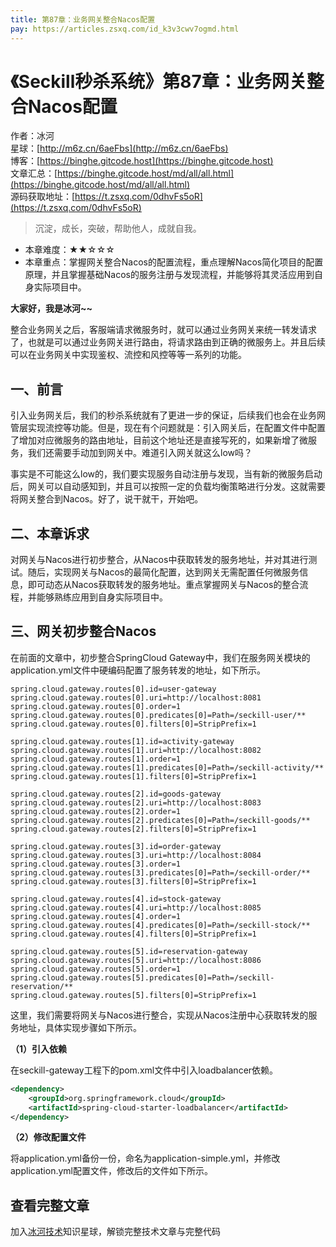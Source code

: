 ```yaml
---
title: 第87章：业务网关整合Nacos配置
pay: https://articles.zsxq.com/id_k3v3cwv7ogmd.html
---
```


# 《Seckill秒杀系统》第87章：业务网关整合Nacos配置

作者：冰河
<br/>星球：[http://m6z.cn/6aeFbs](http://m6z.cn/6aeFbs)
<br/>博客：[https://binghe.gitcode.host](https://binghe.gitcode.host)
<br/>文章汇总：[https://binghe.gitcode.host/md/all/all.html](https://binghe.gitcode.host/md/all/all.html)
<br/>源码获取地址：[https://t.zsxq.com/0dhvFs5oR](https://t.zsxq.com/0dhvFs5oR)

> 沉淀，成长，突破，帮助他人，成就自我。

* 本章难度：★★☆☆☆
* 本章重点：掌握网关整合Nacos的配置流程，重点理解Nacos简化项目的配置原理，并且掌握基础Nacos的服务注册与发现流程，并能够将其灵活应用到自身实际项目中。

**大家好，我是冰河~~**

整合业务网关之后，客服端请求微服务时，就可以通过业务网关来统一转发请求了，也就是可以通过业务网关进行路由，将请求路由到正确的微服务上。并且后续可以在业务网关中实现鉴权、流控和风控等等一系列的功能。

## 一、前言

引入业务网关后，我们的秒杀系统就有了更进一步的保证，后续我们也会在业务网管层实现流控等功能。但是，现在有个问题就是：引入网关后，在配置文件中配置了增加对应微服务的路由地址，目前这个地址还是直接写死的，如果新增了微服务，我们还需要手动加到网关中。难道引入网关就这么low吗？

事实是不可能这么low的，我们要实现服务自动注册与发现，当有新的微服务启动后，网关可以自动感知到，并且可以按照一定的负载均衡策略进行分发。这就需要将网关整合到Nacos。好了，说干就干，开始吧。

## 二、本章诉求

对网关与Nacos进行初步整合，从Nacos中获取转发的服务地址，并对其进行测试。随后，实现网关与Nacos的最简化配置，达到网关无需配置任何微服务信息，即可动态从Nacos获取转发的服务地址。重点掌握网关与Nacos的整合流程，并能够熟练应用到自身实际项目中。

## 三、网关初步整合Nacos

在前面的文章中，初步整合SpringCloud Gateway中，我们在服务网关模块的application.yml文件中硬编码配置了服务转发的地址，如下所示。

```properties
spring.cloud.gateway.routes[0].id=user-gateway
spring.cloud.gateway.routes[0].uri=http://localhost:8081
spring.cloud.gateway.routes[0].order=1
spring.cloud.gateway.routes[0].predicates[0]=Path=/seckill-user/**
spring.cloud.gateway.routes[0].filters[0]=StripPrefix=1

spring.cloud.gateway.routes[1].id=activity-gateway
spring.cloud.gateway.routes[1].uri=http://localhost:8082
spring.cloud.gateway.routes[1].order=1
spring.cloud.gateway.routes[1].predicates[0]=Path=/seckill-activity/**
spring.cloud.gateway.routes[1].filters[0]=StripPrefix=1

spring.cloud.gateway.routes[2].id=goods-gateway
spring.cloud.gateway.routes[2].uri=http://localhost:8083
spring.cloud.gateway.routes[2].order=1
spring.cloud.gateway.routes[2].predicates[0]=Path=/seckill-goods/**
spring.cloud.gateway.routes[2].filters[0]=StripPrefix=1

spring.cloud.gateway.routes[3].id=order-gateway
spring.cloud.gateway.routes[3].uri=http://localhost:8084
spring.cloud.gateway.routes[3].order=1
spring.cloud.gateway.routes[3].predicates[0]=Path=/seckill-order/**
spring.cloud.gateway.routes[3].filters[0]=StripPrefix=1

spring.cloud.gateway.routes[4].id=stock-gateway
spring.cloud.gateway.routes[4].uri=http://localhost:8085
spring.cloud.gateway.routes[4].order=1
spring.cloud.gateway.routes[4].predicates[0]=Path=/seckill-stock/**
spring.cloud.gateway.routes[4].filters[0]=StripPrefix=1

spring.cloud.gateway.routes[5].id=reservation-gateway
spring.cloud.gateway.routes[5].uri=http://localhost:8086
spring.cloud.gateway.routes[5].order=1
spring.cloud.gateway.routes[5].predicates[0]=Path=/seckill-reservation/**
spring.cloud.gateway.routes[5].filters[0]=StripPrefix=1
```

这里，我们需要将网关与Nacos进行整合，实现从Nacos注册中心获取转发的服务地址，具体实现步骤如下所示。

**（1）引入依赖**

在seckill-gateway工程下的pom.xml文件中引入loadbalancer依赖。

```xml
<dependency>
    <groupId>org.springframework.cloud</groupId>
    <artifactId>spring-cloud-starter-loadbalancer</artifactId>
</dependency>
```

**（2）修改配置文件**

将application.yml备份一份，命名为application-simple.yml，并修改application.yml配置文件，修改后的文件如下所示。

## 查看完整文章

加入[冰河技术](http://m6z.cn/6aeFbs)知识星球，解锁完整技术文章与完整代码